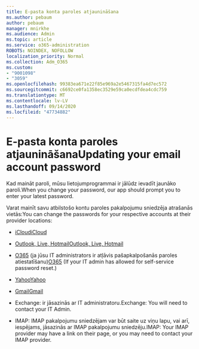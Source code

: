 ```yaml
---
title: E-pasta konta paroles atjaunināšana
ms.author: pebaum
author: pebaum
manager: mnirkhe
ms.audience: Admin
ms.topic: article
ms.service: o365-administration
ROBOTS: NOINDEX, NOFOLLOW
localization_priority: Normal
ms.collection: Adm_O365
ms.custom:
- "9001098"
- "3059"
ms.openlocfilehash: 99383ea671e22f85e969a2e5467315fa4d7ec572
ms.sourcegitcommit: c6692ce0fa1358ec3529e59ca0ecdfdea4cdc759
ms.translationtype: MT
ms.contentlocale: lv-LV
ms.lasthandoff: 09/14/2020
ms.locfileid: "47734882"
---
```

# <a name="updating-your-email-account-password"></a><span data-ttu-id="9bbc0-102">E-pasta konta paroles atjaunināšana</span><span class="sxs-lookup"><span data-stu-id="9bbc0-102">Updating your email account password</span></span>

<span data-ttu-id="9bbc0-103">Kad maināt paroli, mūsu lietojumprogrammai ir jālūdz ievadīt jaunāko paroli.</span><span class="sxs-lookup"><span data-stu-id="9bbc0-103">When you change your password, our app should prompt you to enter your latest password.</span></span>

<span data-ttu-id="9bbc0-104">Varat mainīt savu atbilstošo kontu paroles pakalpojumu sniedzēja atrašanās vietās:</span><span class="sxs-lookup"><span data-stu-id="9bbc0-104">You can change the passwords for your respective accounts at their provider locations:</span></span>

- [<span data-ttu-id="9bbc0-105">iCloud</span><span class="sxs-lookup"><span data-stu-id="9bbc0-105">iCloud</span></span>](https://support.apple.com/HT201487)

- [<span data-ttu-id="9bbc0-106">Outlook, Live, Hotmail</span><span class="sxs-lookup"><span data-stu-id="9bbc0-106">Outlook, Live, Hotmail</span></span>](https://account.live.com/password/reset)

- <span data-ttu-id="9bbc0-107">[O365](https://passwordreset.microsoftonline.com) (ja jūsu IT administrators ir atļāvis pašapkalpošanās paroles atiestatīšanu)</span><span class="sxs-lookup"><span data-stu-id="9bbc0-107">[O365](https://passwordreset.microsoftonline.com) (If your IT admin has allowed for self-service password reset.)</span></span>

- [<span data-ttu-id="9bbc0-108">Yahoo</span><span class="sxs-lookup"><span data-stu-id="9bbc0-108">Yahoo</span></span>](https://login.yahoo.com/account/challenge/username?done=https%3A%2F%2Fwww.yahoo.com%2F&authMechanism=secondary&chllngnm=base&sessionIndex=QQ--)

- [<span data-ttu-id="9bbc0-109">Gmail</span><span class="sxs-lookup"><span data-stu-id="9bbc0-109">Gmail</span></span>](https://support.google.com/mail/answer/41078?co=GENIE.Platform%3DDesktop&hl=en)

- <span data-ttu-id="9bbc0-110">Exchange: ir jāsazinās ar IT administratoru.</span><span class="sxs-lookup"><span data-stu-id="9bbc0-110">Exchange: You will need to contact your IT Admin.</span></span>

- <span data-ttu-id="9bbc0-111">IMAP: IMAP pakalpojumu sniedzējam var būt saite uz viņu lapu, vai arī, iespējams, jāsazinās ar IMAP pakalpojumu sniedzēju.</span><span class="sxs-lookup"><span data-stu-id="9bbc0-111">IMAP: Your IMAP provider may have a link on their page, or you may need to contact your IMAP provider.</span></span>